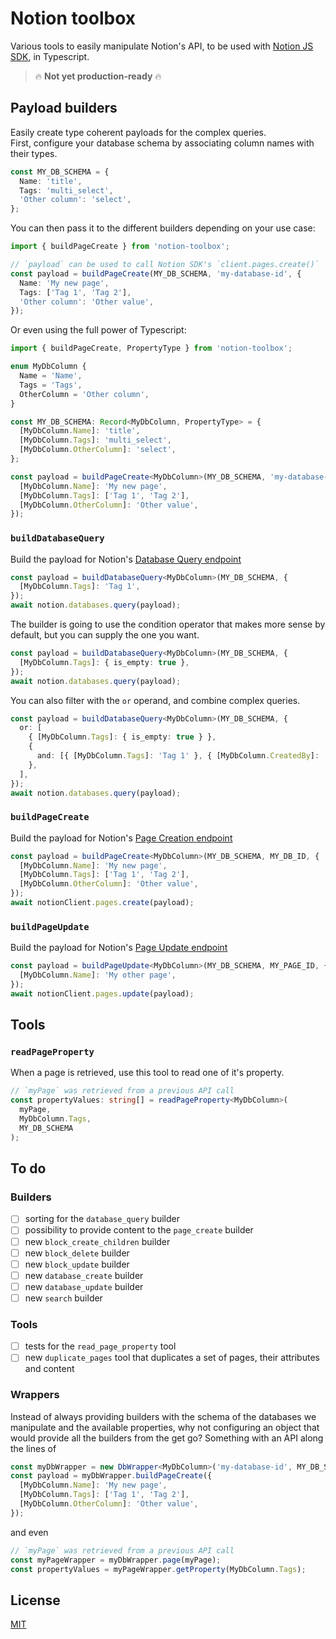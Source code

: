 # Notion toolbox

Various tools to easily manipulate Notion's API, to be used with [Notion JS SDK](https://github.com/makenotion/notion-sdk-js), in Typescript.

> 🔥 **Not yet production-ready** 🔥

## Payload builders

Easily create type coherent payloads for the complex queries.\
First, configure your database schema by associating column names with their types.

```ts
const MY_DB_SCHEMA = {
  Name: 'title',
  Tags: 'multi_select',
  'Other column': 'select',
};
```

You can then pass it to the different builders depending on your use case:

```ts
import { buildPageCreate } from 'notion-toolbox';

// `payload` can be used to call Notion SDK's `client.pages.create()`
const payload = buildPageCreate(MY_DB_SCHEMA, 'my-database-id', {
  Name: 'My new page',
  Tags: ['Tag 1', 'Tag 2'],
  'Other column': 'Other value',
});
```

Or even using the full power of Typescript:

```ts
import { buildPageCreate, PropertyType } from 'notion-toolbox';

enum MyDbColumn {
  Name = 'Name',
  Tags = 'Tags',
  OtherColumn = 'Other column',
}

const MY_DB_SCHEMA: Record<MyDbColumn, PropertyType> = {
  [MyDbColumn.Name]: 'title',
  [MyDbColumn.Tags]: 'multi_select',
  [MyDbColumn.OtherColumn]: 'select',
};

const payload = buildPageCreate<MyDbColumn>(MY_DB_SCHEMA, 'my-database-id', {
  [MyDbColumn.Name]: 'My new page',
  [MyDbColumn.Tags]: ['Tag 1', 'Tag 2'],
  [MyDbColumn.OtherColumn]: 'Other value',
});
```

### `buildDatabaseQuery`

Build the payload for Notion's [Database Query endpoint](https://developers.notion.com/reference/post-database-query)

```ts
const payload = buildDatabaseQuery<MyDbColumn>(MY_DB_SCHEMA, {
  [MyDbColumn.Tags]: 'Tag 1',
});
await notion.databases.query(payload);
```

The builder is going to use the condition operator that makes more sense by default, but you can supply the one you want.

```ts
const payload = buildDatabaseQuery<MyDbColumn>(MY_DB_SCHEMA, {
  [MyDbColumn.Tags]: { is_empty: true },
});
await notion.databases.query(payload);
```

You can also filter with the `or` operand, and combine complex queries.

```ts
const payload = buildDatabaseQuery<MyDbColumn>(MY_DB_SCHEMA, {
  or: [
    { [MyDbColumn.Tags]: { is_empty: true } },
    {
      and: [{ [MyDbColumn.Tags]: 'Tag 1' }, { [MyDbColumn.CreatedBy]: 'me' }],
    },
  ],
});
await notion.databases.query(payload);
```

### `buildPageCreate`

Build the payload for Notion's [Page Creation endpoint](https://developers.notion.com/reference/post-page)

```ts
const payload = buildPageCreate<MyDbColumn>(MY_DB_SCHEMA, MY_DB_ID, {
  [MyDbColumn.Name]: 'My new page',
  [MyDbColumn.Tags]: ['Tag 1', 'Tag 2'],
  [MyDbColumn.OtherColumn]: 'Other value',
});
await notionClient.pages.create(payload);
```

### `buildPageUpdate`

Build the payload for Notion's [Page Update endpoint](https://developers.notion.com/reference/update-a-database)

```ts
const payload = buildPageUpdate<MyDbColumn>(MY_DB_SCHEMA, MY_PAGE_ID, {
  [MyDbColumn.Name]: 'My other page',
});
await notionClient.pages.update(payload);
```

## Tools

### `readPageProperty`

When a page is retrieved, use this tool to read one of it's property.

```ts
// `myPage` was retrieved from a previous API call
const propertyValues: string[] = readPageProperty<MyDbColumn>(
  myPage,
  MyDbColumn.Tags,
  MY_DB_SCHEMA
);
```

## To do

### Builders

- [ ] sorting for the `database_query` builder
- [ ] possibility to provide content to the `page_create` builder
- [ ] new `block_create_children` builder
- [ ] new `block_delete` builder
- [ ] new `block_update` builder
- [ ] new `database_create` builder
- [ ] new `database_update` builder
- [ ] new `search` builder

### Tools

- [ ] tests for the `read_page_property` tool
- [ ] new `duplicate_pages` tool that duplicates a set of pages, their attributes and content

### Wrappers

Instead of always providing builders with the schema of the databases we manipulate and the available properties, why not configuring an object that would provide all the builders from the get go?
Something with an API along the lines of

```ts
const myDbWrapper = new DbWrapper<MyDbColumn>('my-database-id', MY_DB_SCHEMA);
const payload = myDbWrapper.buildPageCreate({
  [MyDbColumn.Name]: 'My new page',
  [MyDbColumn.Tags]: ['Tag 1', 'Tag 2'],
  [MyDbColumn.OtherColumn]: 'Other value',
});
```

and even

```ts
// `myPage` was retrieved from a previous API call
const myPageWrapper = myDbWrapper.page(myPage);
const propertyValues = myPageWrapper.getProperty(MyDbColumn.Tags);
```

## License

[MIT](https://opensource.org/licenses/MIT)
